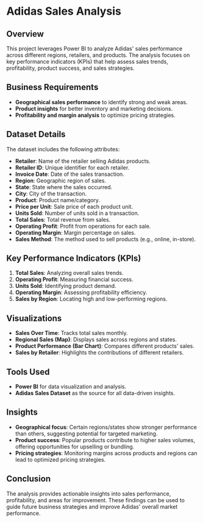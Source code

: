 # Adidas Sales Analysis

## Overview
This project leverages Power BI to analyze Adidas' sales performance across different regions, retailers, and products. The analysis focuses on key performance indicators (KPIs) that help assess sales trends, profitability, product success, and sales strategies.

## Business Requirements
- **Geographical sales performance** to identify strong and weak areas.
- **Product insights** for better inventory and marketing decisions.
- **Profitability and margin analysis** to optimize pricing strategies.

## Dataset Details
The dataset includes the following attributes:
- **Retailer**: Name of the retailer selling Adidas products.
- **Retailer ID**: Unique identifier for each retailer.
- **Invoice Date**: Date of the sales transaction.
- **Region**: Geographic region of sales.
- **State**: State where the sales occurred.
- **City**: City of the transaction.
- **Product**: Product name/category.
- **Price per Unit**: Sale price of each product unit.
- **Units Sold**: Number of units sold in a transaction.
- **Total Sales**: Total revenue from sales.
- **Operating Profit**: Profit from operations for each sale.
- **Operating Margin**: Margin percentage on sales.
- **Sales Method**: The method used to sell products (e.g., online, in-store).

## Key Performance Indicators (KPIs)
1. **Total Sales**: Analyzing overall sales trends.
2. **Operating Profit**: Measuring financial success.
3. **Units Sold**: Identifying product demand.
4. **Operating Margin**: Assessing profitability efficiency.
5. **Sales by Region**: Locating high and low-performing regions.

## Visualizations
- **Sales Over Time**: Tracks total sales monthly.
- **Regional Sales (Map)**: Displays sales across regions and states.
- **Product Performance (Bar Chart)**: Compares different products' sales.
- **Sales by Retailer**: Highlights the contributions of different retailers.

## Tools Used
- **Power BI** for data visualization and analysis.
- **Adidas Sales Dataset** as the source for all data-driven insights.

## Insights
- **Geographical focus**: Certain regions/states show stronger performance than others, suggesting potential for targeted marketing.
- **Product success**: Popular products contribute to higher sales volumes, offering opportunities for upselling or bundling.
- **Pricing strategies**: Monitoring margins across products and regions can lead to optimized pricing strategies.

## Conclusion
The analysis provides actionable insights into sales performance, profitability, and areas for improvement. These findings can be used to guide future business strategies and improve Adidas' overall market performance.
